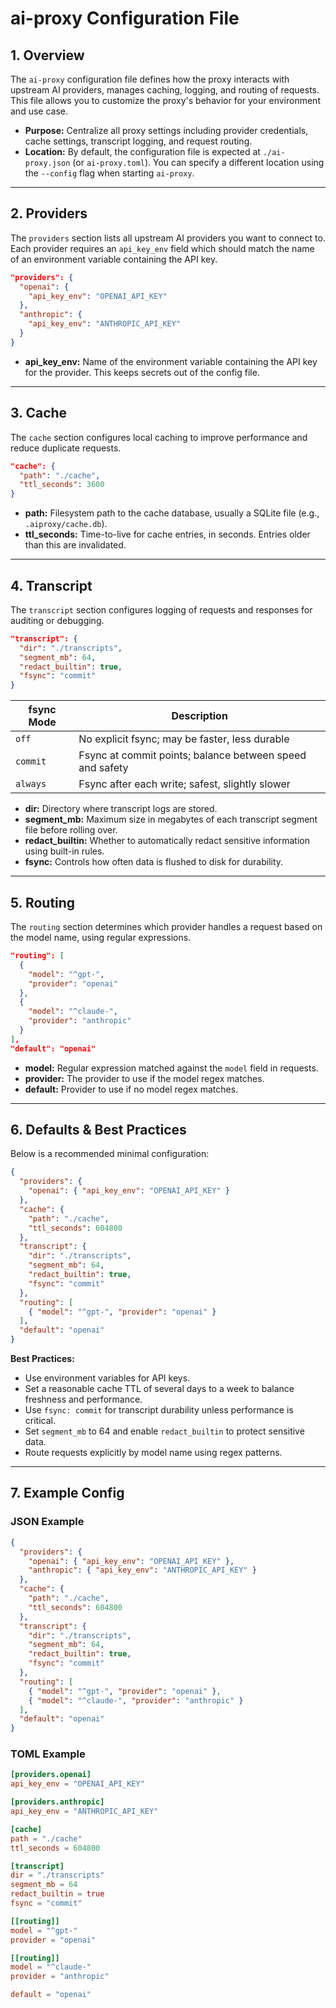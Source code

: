 # ai-proxy Configuration File

## 1. Overview

The `ai-proxy` configuration file defines how the proxy interacts with upstream AI providers, manages caching, logging, and routing of requests. This file allows you to customize the proxy's behavior for your environment and use case.

- **Purpose:** Centralize all proxy settings including provider credentials, cache settings, transcript logging, and request routing.
- **Location:** By default, the configuration file is expected at `./ai-proxy.json` (or `ai-proxy.toml`). You can specify a different location using the `--config` flag when starting `ai-proxy`.

---

## 2. Providers

The `providers` section lists all upstream AI providers you want to connect to. Each provider requires an `api_key_env` field which should match the name of an environment variable containing the API key.

```json
"providers": {
  "openai": {
    "api_key_env": "OPENAI_API_KEY"
  },
  "anthropic": {
    "api_key_env": "ANTHROPIC_API_KEY"
  }
}
```

- **api_key_env:** Name of the environment variable containing the API key for the provider. This keeps secrets out of the config file.

---

## 3. Cache

The `cache` section configures local caching to improve performance and reduce duplicate requests.

```json
"cache": {
  "path": "./cache",
  "ttl_seconds": 3600
}
```

- **path:** Filesystem path to the cache database, usually a SQLite file (e.g., `.aiproxy/cache.db`).
- **ttl_seconds:** Time-to-live for cache entries, in seconds. Entries older than this are invalidated.

---

## 4. Transcript

The `transcript` section configures logging of requests and responses for auditing or debugging.

```json
"transcript": {
  "dir": "./transcripts",
  "segment_mb": 64,
  "redact_builtin": true,
  "fsync": "commit"
}
```

| fsync Mode | Description                                      |
|------------|--------------------------------------------------|
| `off`      | No explicit fsync; may be faster, less durable   |
| `commit`   | Fsync at commit points; balance between speed and safety |
| `always`   | Fsync after each write; safest, slightly slower  |

- **dir:** Directory where transcript logs are stored.
- **segment_mb:** Maximum size in megabytes of each transcript segment file before rolling over.
- **redact_builtin:** Whether to automatically redact sensitive information using built-in rules.
- **fsync:** Controls how often data is flushed to disk for durability.

---

## 5. Routing

The `routing` section determines which provider handles a request based on the model name, using regular expressions.

```json
"routing": [
  {
    "model": "^gpt-",
    "provider": "openai"
  },
  {
    "model": "^claude-",
    "provider": "anthropic"
  }
],
"default": "openai"
```

- **model:** Regular expression matched against the `model` field in requests.
- **provider:** The provider to use if the model regex matches.
- **default:** Provider to use if no model regex matches.

---

## 6. Defaults & Best Practices

Below is a recommended minimal configuration:

```json
{
  "providers": {
    "openai": { "api_key_env": "OPENAI_API_KEY" }
  },
  "cache": {
    "path": "./cache",
    "ttl_seconds": 604800
  },
  "transcript": {
    "dir": "./transcripts",
    "segment_mb": 64,
    "redact_builtin": true,
    "fsync": "commit"
  },
  "routing": [
    { "model": "^gpt-", "provider": "openai" }
  ],
  "default": "openai"
}
```

**Best Practices:**
- Use environment variables for API keys.
- Set a reasonable cache TTL of several days to a week to balance freshness and performance.
- Use `fsync: commit` for transcript durability unless performance is critical.
- Set `segment_mb` to 64 and enable `redact_builtin` to protect sensitive data.
- Route requests explicitly by model name using regex patterns.

---

## 7. Example Config

### JSON Example

```json
{
  "providers": {
    "openai": { "api_key_env": "OPENAI_API_KEY" },
    "anthropic": { "api_key_env": "ANTHROPIC_API_KEY" }
  },
  "cache": {
    "path": "./cache",
    "ttl_seconds": 604800
  },
  "transcript": {
    "dir": "./transcripts",
    "segment_mb": 64,
    "redact_builtin": true,
    "fsync": "commit"
  },
  "routing": [
    { "model": "^gpt-", "provider": "openai" },
    { "model": "^claude-", "provider": "anthropic" }
  ],
  "default": "openai"
}
```

### TOML Example

```toml
[providers.openai]
api_key_env = "OPENAI_API_KEY"

[providers.anthropic]
api_key_env = "ANTHROPIC_API_KEY"

[cache]
path = "./cache"
ttl_seconds = 604800

[transcript]
dir = "./transcripts"
segment_mb = 64
redact_builtin = true
fsync = "commit"

[[routing]]
model = "^gpt-"
provider = "openai"

[[routing]]
model = "^claude-"
provider = "anthropic"

default = "openai"
```